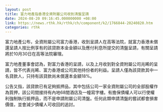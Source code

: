 ```yaml
---
layout: post
title: 富力地產指香港全資附屬公司收到清盤呈請
date: 2024-08-20 09:16:45.000000000 +08:00
link: https://news.rthk.hk/rthk/ch/component/k2/1766844-20240820.htm
categories: rthk
---
```


富力地產公布，全資附屬公司富力香港，收到呈請人在高等法院，就富力香港未償還呈請人按比例享有的該貸款本金金額以及應付利息所提交的清盤呈請，有關呈請將於10月30日在高等法院審理。

富力地產董事會認為，對富力香港的呈請，以及上月收到對全資附屬公司兆晞的呈請，皆不代表兆晞、富力香港或公司其他持份者的利益。呈請人僅為該貸款其中一名貸款人，只持有該貸款尚未償還本金額18%。

公告又指，該貸款已有足夠抵押品，其中包括公司一家全資附屬公司的全部股權作為質押，該公司間接持有內地68間酒店及一幢寫字樓。有擔保債權人可以行使權利強制執行抵押品，而不是申請附屬公司清盤。任何此類申請清盤的嘗試都會損害價值，並會減少債權人可收回的追討。
